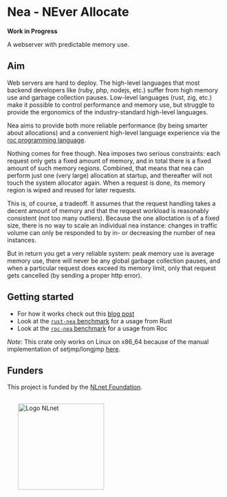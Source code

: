 # Nea - NEver Allocate

**Work in Progress**

A webserver with predictable memory use.

## Aim

Web servers are hard to deploy. The high-level languages that most backend developers like (ruby, php, nodejs, etc.)
suffer from high memory use and garbage collection pauses. Low-level languages (rust, zig, etc.) make it possible to
control performance and memory use, but struggle to provide the ergonomics of the industry-standard high-level
languages.

Nea aims to provide both more reliable performance (by being smarter about allocations) and a convenient high-level
language experience via the [roc programming language](https://www.roc-lang.org/).

Nothing comes for free though. Nea imposes two serious constraints: each request only gets a fixed amount of memory, and
in total there is a fixed amount of such memory regions. Combined, that means that nea can perform just one (very large)
allocation at startup, and thereafter will not touch the system allocator again. When a request is done, its memory
region is wiped and reused for later requests.

This is, of course, a tradeoff. It assumes that the request handling takes a decent amount of memory and that the
request workload is reasonably consistent (not too many outliers). Because the one alloctation is of a fixed size, there
is no way to scale an individual nea instance: changes in traffic volume can only be responded to by in- or decreasing
the number of nea instances.

But in return you get a very reliable system: peak memory use is average memory use, there will never be any global
garbage collection pauses, and when a particular request does exceed its memory limit, only that request gets
cancelled (by sending a proper http error).

## Getting started

* For how it works check out this [blog post](https://tweedegolf.nl/en/blog/114/building-an-async-runtime-with-mio)
* Look at the [`rust-nea` benchmark](benchmarks/rust-nea) for a usage from Rust
* Look at the [`roc-nea` benchmark](benchmarks/roc-nea) for a usage from Roc

*Note:* This crate only works on Linux on x86_64 because of the manual implementation of
setjmp/longjmp [here](shared/src/setjmp_longjmp.rs).

## Funders

This project is funded by the [NLnet Foundation].

<img style="margin: 1rem 5% 1rem 5%;" src="https://nlnet.nl/logo/banner.svg" alt="Logo NLnet"  width="200px" />

[NLnet Foundation]: https://nlnet.nl/
